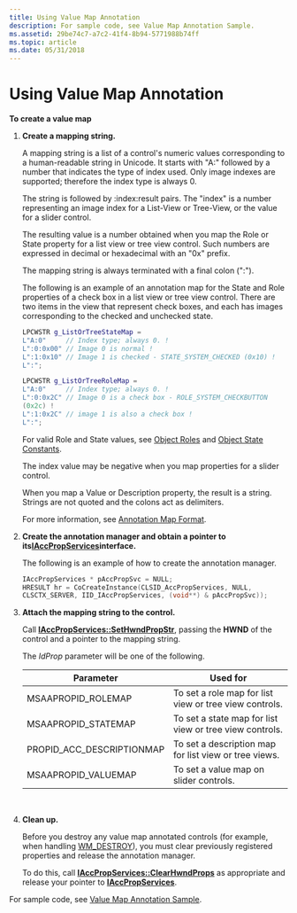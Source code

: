 ```yaml
---
title: Using Value Map Annotation
description: For sample code, see Value Map Annotation Sample.
ms.assetid: 29be74c7-a7c2-41f4-8b94-5771988b74ff
ms.topic: article
ms.date: 05/31/2018
---
```


# Using Value Map Annotation

**To create a value map**

1.  **Create a mapping string.**

    A mapping string is a list of a control's numeric values corresponding to a human-readable string in Unicode. It starts with "A:" followed by a number that indicates the type of index used. Only image indexes are supported; therefore the index type is always 0.

    The string is followed by :index:result pairs. The "index" is a number representing an image index for a List-View or Tree-View, or the value for a slider control.

    The resulting value is a number obtained when you map the Role or State property for a list view or tree view control. Such numbers are expressed in decimal or hexadecimal with an "0x" prefix.

    The mapping string is always terminated with a final colon (":").

    The following is an example of an annotation map for the State and Role properties of a check box in a list view or tree view control. There are two items in the view that represent check boxes, and each has images corresponding to the checked and unchecked state.

    ```C++
    LPCWSTR g_ListOrTreeStateMap = 
    L"A:0"     // Index type; always 0. !
    L":0:0x00" // Image 0 is normal !
    L":1:0x10" // Image 1 is checked - STATE_SYSTEM_CHECKED (0x10) !
    L":";

    LPCWSTR g_ListOrTreeRoleMap = 
    L"A:0"     // Index type; always 0. !
    L":0:0x2C" // Image 0 is a check box - ROLE_SYSTEM_CHECKBUTTON
    (0x2c) !
    L":1:0x2C" // image 1 is also a check box !
    L":";
    ```

    

    For valid Role and State values, see [Object Roles](object-roles.md) and [Object State Constants](object-state-constants.md).

    The index value may be negative when you map properties for a slider control.

    When you map a Value or Description property, the result is a string. Strings are not quoted and the colons act as delimiters.

    For more information, see [Annotation Map Format](value-map-annotation.md).

2.  **Create the annotation manager and obtain a pointer to its**[**IAccPropServices**](/windows/desktop/api/oleacc/nn-oleacc-iaccpropservices)**interface.**

    The following is an example of how to create the annotation manager.

    ```C++
    IAccPropServices * pAccPropSvc = NULL;
    HRESULT hr = CoCreateInstance(CLSID_AccPropServices, NULL,
    CLSCTX_SERVER, IID_IAccPropServices, (void**) & pAccPropSvc));
    
    ```

    

3.  **Attach the mapping string to the control.**

    Call [**IAccPropServices::SetHwndPropStr**](/windows/desktop/api/Oleacc/nf-oleacc-iaccpropservices-sethwndpropstr), passing the **HWND** of the control and a pointer to the mapping string.

    The *IdProp* parameter will be one of the following.

    

    | Parameter                   | Used for                                                |
    |-----------------------------|---------------------------------------------------------|
    | MSAAPROPID\_ROLEMAP         | To set a role map for list view or tree view controls.  |
    | MSAAPROPID\_STATEMAP        | To set a state map for list view or tree view controls. |
    | PROPID\_ACC\_DESCRIPTIONMAP | To set a description map for list view or tree views.   |
    | MSAAPROPID\_VALUEMAP        | To set a value map on slider controls.                  |

    

     

4.  **Clean up.**

    Before you destroy any value map annotated controls (for example, when handling [WM\_DESTROY](https://msdn.microsoft.com/library/ms632620(VS.85).aspx)), you must clear previously registered properties and release the annotation manager.

    To do this, call [**IAccPropServices::ClearHwndProps**](/windows/desktop/api/Oleacc/nf-oleacc-iaccpropservices-clearhwndprops) as appropriate and release your pointer to [**IAccPropServices**](/windows/desktop/api/oleacc/nn-oleacc-iaccpropservices).

For sample code, see [Value Map Annotation Sample](value-map-annotation-sample.md).

 

 




